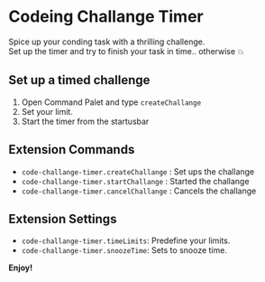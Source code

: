 # Codeing Challange Timer
Spice up your conding task with a thrilling challenge.<br>
Set up the timer and try to finish your task in time.. otherwise :boom: 

## Set up a timed challenge
1. Open Command Palet and type `createChallange`
2. Set your limit.
3. Start the timer from the startusbar

## Extension Commands
* `code-challange-timer.createChallange` : Set ups the challange
* `code-challange-timer.startChallange` : Started the challange
* `code-challange-timer.cancelChallange` : Cancels the challange

## Extension Settings

* `code-challange-timer.timeLimits`: Predefine your limits.
* `code-challange-timer.snoozeTime`: Sets to snooze time.

**Enjoy!**